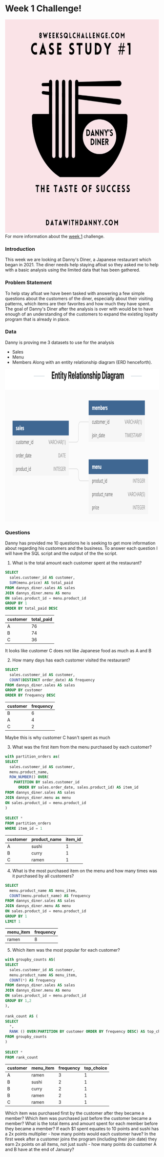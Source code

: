 
# Week 1 Challenge!

<img src='Dannys-Diner.png' alt="Danny's Diner Logo" width=auto height="700">
For more information about the <a href="https://8weeksqlchallenge.com/case-study-1/">week 1</a> challenge. 

### Introduction
This week we are looking at Danny's Diner, a Japanese restaurant which began in 2021. The diner needs help staying afloat so they asked me to help with a basic analysis using the limited data that has been gathered.

### Problem Statement
To help stay afloat we have been tasked with answering a few simple questions about the customers of the diner, especially about their visiting patterns, which items are their favorites and how much they have spent. The goal of Danny's Diner after the analysis is over with would be to have enough of an understanding of the customers to expand the existing loyalty program that is already in place.

### Data
Danny is proving me 3 datasets to use for the analysis
 - Sales
 - Menu
 - Members
Along with an entity relationship diagram (ERD henceforth).

<img src='ERD.png' alt="Entity Relationship Diagram for Week 1" width=auto height="500">

### Questions
Danny has provided me 10 questions he is seeking to get more information about regarding his customers and the business. To answer each question I will have the SQL script and the output of the the script.

1. What is the total amount each customer spent at the restaurant?

```sql
SELECT
  sales.customer_id AS customer,
  SUM(menu.price) AS total_paid
FROM dannys_diner.sales AS sales
JOIN dannys_diner.menu AS menu
ON sales.product_id = menu.product_id
GROUP BY 1
ORDER BY total_paid DESC
```

| customer | total\_paid |
| -------- | ----------- |
| A        | 76          |
| B        | 74          |
| C        | 36          |

It looks like customer C does not like Japanese food as much as A and B

2. How many days has each customer visited the restaurant?

```sql
SELECT
  sales.customer_id AS customer,
  COUNT(DISTINCT order_date) AS frequency
FROM dannys_diner.sales AS sales
GROUP BY customer
ORDER BY frequency DESC
```

| customer | frequency |
| -------- | --------- |
| B        | 6         |
| A        | 4         |
| C        | 2         |

Maybe this is why customer C hasn't spent as much

3. What was the first item from the menu purchased by each customer?

```sql
with partition_orders as(
SELECT 
  sales.customer_id AS customer,
  menu.product_name,
  ROW_NUMBER() OVER(
    PARTITION BY sales.customer_id
      ORDER BY sales.order_date, sales.product_id) AS item_id
FROM dannys_diner.sales AS sales
JOIN dannys_diner.menu as menu
ON sales.product_id = menu.product_id
)

SELECT *
FROM partition_orders
WHERE item_id = 1
```

| customer | product\_name | item\_id |
| -------- | ------------- | -------- |
| A        | sushi         | 1        |
| B        | curry         | 1        |
| C        | ramen         | 1        |

4. What is the most purchased item on the menu and how many times was it purchased by all customers?

```sql
SELECT
  menu.product_name AS menu_item,
  COUNT(menu.product_name) AS frequency
FROM dannys_diner.sales AS sales
JOIN dannys_diner.menu AS menu
ON sales.product_id = menu.product_id
GROUP BY 1
LIMIT 1
```

| menu\_item | frequency |
| ---------- | --------- |
| ramen      | 8         |


5. Which item was the most popular for each customer?

```sql
with groupby_counts AS(
SELECT 
  sales.customer_id AS customer,
  menu.product_name AS menu_item,
  COUNT(*) AS frequency
FROM dannys_diner.sales AS sales
JOIN dannys_diner.menu AS menu
ON sales.product_id = menu.product_id
GROUP BY 1,2
),

rank_count AS (
SELECT
  *,
  RANK () OVER(PARTITION BY customer ORDER BY frequency DESC) AS top_choice
FROM groupby_counts
)

SELECT *
FROM rank_count
```
| customer | menu\_item | frequency | top\_choice |
| -------- | ---------- | --------- | ----------- |
| A        | ramen      | 3         | 1           |
| B        | sushi      | 2         | 1           |
| B        | curry      | 2         | 1           |
| B        | ramen      | 2         | 1           |
| C        | ramen      | 3         | 1           |

Which item was purchased first by the customer after they became a member?
Which item was purchased just before the customer became a member?
What is the total items and amount spent for each member before they became a member?
If each $1 spent equates to 10 points and sushi has a 2x points multiplier - how many points would each customer have?
In the first week after a customer joins the program (including their join date) they earn 2x points on all items, not just sushi - how many points do customer A and B have at the end of January?
